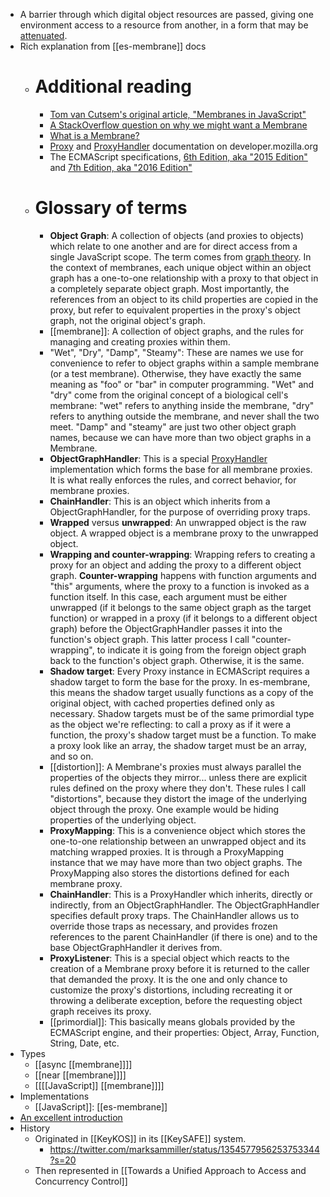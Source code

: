 - A barrier through which digital object resources are passed, giving one environment access to a resource from another, in a form that may be [attenuated]([[attenuation]]).
- Rich explanation from [[es-membrane]] docs
    - # Additional reading
        - [Tom van Cutsem's original article, "Membranes in JavaScript"](https://tvcutsem.github.io/js-membranes)
        - [A StackOverflow question on why we might want a Membrane](http://stackoverflow.com/questions/36368363/what-would-be-a-use-case-for-identity-preserving-membrane-proxies/)
        - [What is a Membrane?](http://blog.ezyang.com/2013/03/what-is-a-membran/)
        - [Proxy](https://developer.mozilla.org/en-US/docs/Web/JavaScript/Reference/Global_Objects/Proxy) and [ProxyHandler](https://developer.mozilla.org/en-US/docs/Web/JavaScript/Reference/Global_Objects/Proxy) documentation on developer.mozilla.org
        - The ECMAScript specifications, [6th Edition, aka "2015 Edition"](http://www.ecma-international.org/ecma-262/6.0/) and [7th Edition, aka "2016 Edition"](http://www.ecma-international.org/ecma-262/7.0/)
    - # Glossary of terms
        - __Object Graph__: A collection of objects (and proxies to 
objects) which relate to one another and are for direct access from a 
single JavaScript scope.  The term comes from [graph theory](https://medium.com/basecs/a-gentle-introduction-to-graph-theory-77969829ead8).
  In the context of membranes, each unique object within an object graph
 has a one-to-one relationship with a proxy to that object in a 
completely separate object graph.  Most importantly, the references from
 an object to its child properties are copied in the proxy, but refer to
 equivalent properties in the proxy's object graph, not the original 
object's graph.
        - [[membrane]]: A collection of object graphs, and the rules for managing and creating proxies within them.
        - "Wet", "Dry", "Damp", "Steamy":  These are names we use for 
convenience to refer to object graphs within a sample membrane (or a 
test membrane).  Otherwise, they have exactly the same meaning as "foo" 
or "bar" in computer programming.  "Wet" and "dry" come from the 
original concept of a biological cell's membrane:  "wet" refers to 
anything inside the membrane, "dry" refers to anything outside the 
membrane, and never shall the two meet.  "Damp" and "steamy" are just 
two other object graph names, because we can have more than two object 
graphs in a Membrane.
        - __ObjectGraphHandler__:  This is a special [ProxyHandler](https://developer.mozilla.org/en-US/docs/Web/JavaScript/Reference/Global_Objects/Proxy/handler)
 implementation which forms the base for all membrane proxies.  It is 
what really enforces the rules, and correct behavior, for membrane 
proxies.
        - __ChainHandler__: This is an object which inherits from a ObjectGraphHandler, for the purpose of overriding proxy traps.
        - __Wrapped__ versus __unwrapped__:  An unwrapped object is the raw object.  A wrapped object is a membrane proxy to the unwrapped object.
        - __Wrapping and counter-wrapping__:  Wrapping refers to creating a proxy for an object and adding the proxy to a different object graph.  __Counter-wrapping__
 happens with function arguments and "this" arguments, where the proxy 
to a function is invoked as a function itself.  In this case, each 
argument must be either unwrapped (if it belongs to the same object 
graph as the target function) or wrapped in a proxy (if it belongs to a 
different object graph) before the ObjectGraphHandler passes it into the
 function's object graph.  This latter process I call 
"counter-wrapping", to indicate it is going from the foreign object 
graph back to the function's object graph.  Otherwise, it is the same.
        - __Shadow target__:  Every Proxy instance in ECMAScript requires
 a shadow target to form the base for the proxy.  In es-membrane, this 
means the shadow target usually functions as a copy of the original 
object, with cached properties defined only as necessary.  Shadow 
targets must be of the same primordial type as the object we're 
reflecting:  to call a proxy as if it were a function, the proxy's 
shadow target must be a function.  To make a proxy look like an array, 
the shadow target must be an array, and so on.
        - [[distortion]]:  A Membrane's proxies must always parallel the 
properties of the objects they mirror... unless there are explicit rules
 defined on the proxy where they don't.  These rules I call 
"distortions", because they distort the image of the underlying object 
through the proxy.  One example would be hiding properties of the 
underlying object.
        - __ProxyMapping__: This is a convenience object which stores the
 one-to-one relationship between an unwrapped object and its matching 
wrapped proxies.  It is through a ProxyMapping instance that we may have
 more than two object graphs.  The ProxyMapping also stores the 
distortions defined for each membrane proxy.
        - __ChainHandler__: This is a ProxyHandler which inherits, 
directly or indirectly, from an ObjectGraphHandler.  The 
ObjectGraphHandler specifies default proxy traps.  The ChainHandler 
allows us to override those traps as necessary, and provides frozen 
references to the parent ChainHandler (if there is one) and to the base 
ObjectGraphHandler it derives from.
        - __ProxyListener__: This is a special object which reacts to the
 creation of a Membrane proxy before it is returned to the caller that 
demanded the proxy.  It is the one and only chance to customize the 
proxy's distortions, including recreating it or throwing a deliberate 
exception, before the requesting object graph receives its proxy.
        - [[primordial]]:  This basically means globals provided by the 
ECMAScript engine, and their properties:  Object, Array, Function, 
String, Date, etc.
- Types
    - [[async [[membrane]]]]
    - [[near [[membrane]]]]
    - [[[[JavaScript]] [[membrane]]]]
- Implementations
    - [[JavaScript]]: [[es-membrane]]
- [An excellent introduction](http://blog.ezyang.com/2013/03/what-is-a-membran/)
- History
    -  Originated in [[KeyKOS]] in its [[KeySAFE]] system.
        - https://twitter.com/marksammiller/status/1354577956253753344?s=20
    - Then represented in [[Towards a Unified Approach to Access and Concurrency Control]]
